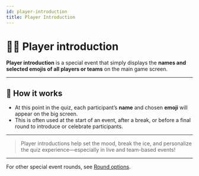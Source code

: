 ```yaml
---
id: player-introduction
title: Player Introduction
---
```


# 🙋‍♂️ Player introduction

**Player introduction** is a special event that simply displays the **names and selected emojis of all players or teams** on the main game screen.

---

## 📝 How it works

- At this point in the quiz, each participant’s **name** and chosen **emoji** will appear on the big screen.
- This is often used at the start of an event, after a break, or before a final round to introduce or celebrate participants.

---

> Player introductions help set the mood, break the ice, and personalize the quiz experience—especially in live and team-based events!

---

For other special event rounds, see [Round options](../editor/008-round-options.md).
